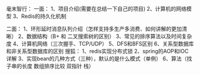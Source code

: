 毫末智行：
一面：
1、项目介绍(需要在总结一下自己的项目)
2、计算机的网络模型
3、Redis的持久化机制

二面：
1、环形延时消息队列介绍（怎样支持多生产多消费、如何讲解的更加清晰）
2、数据结构（B+ 和 二叉搜索树的区别）
3、常见的排序算法以及时间复杂度
4、计算机网络（三次握手、TCP/UDP）
5、DFS和BFS区别
6、关系型数据库和非关系型数据库的区别
搜狐：
1、redis实现分布式锁
2、spring的AOP和IOC 详解
3、实现bean的几种方式（三种），默认的是什么模式（单例）
6、算法（找子串的长度 数组排序比较 双指针 栈）
